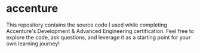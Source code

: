 # accenture
 This repository contains the source code I used while completing Accenture's Development & Advanced Engineering certification. 
 Feel free to explore the code, ask questions, and leverage it as a starting point for your own learning journey!
